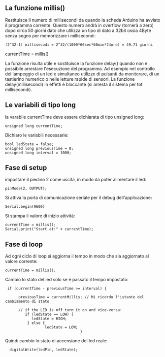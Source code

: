 ## La funzione millis()

Restituisce il numero di millisecondi da quando la scheda Arduino ha avviato il programma corrente. Questo numero andrà in overflow (tornerà a zero) dopo circa 50 giorni dato che utilizza un tipo di dato a 32bit ossia 4Byte senza segno per memorizzare i millisecondi:

    (2^32-1) millisecodi = 2^32/(1000*60sec*60min*24ore) = 49.71 giorni 


currentTime = millis()

La funzione risulta utile e sostituisce la funzione delay() quando non è possibile arrestare l'esecuzione del programma. Ad esempio nel controllo del lampeggio di un led e simultaneo utilizzo di pulsanti da monitorare, di un tastierino numerico o nelle letture rapide di sensori.
La funzione delay(millisecondi) in effetti è bloccante (si arresta il sistema per tot millisecondi). 

## Le variabili di tipo long 

la varabile currentTime deve essere dichiarata di tipo unsigned long:

    unsigned long currentTime;
    
Dichiaro le variabili necessarie:

    bool ledState = false;
    unsigned long previousTime = 0;
    unsigned long interval = 1000;  
    
## Fase di setup 

impostare il piedino 2 come uscita, in modo da poter alimentare il led:

    pinMode(2, OUTPUT);
   
Si attiva la porta di comunicazione seriale per il debug dell'applicazione:

    Serial.begin(9600)

Si stampa il valore di inizio attività:

    currentTime = millis();
    Serial.print("Start at:" + currentTime);

## Fase di loop

Ad ogni ciclo di loop si aggiorna il tempo in modo che sia aggiornato al valore corrente:

    currentTime = millis();
    
Cambio lo stato del led solo se è passato il tempo impostato:

     if (currentTime - previousTime >= interval) {
    
          previousTime = currentMillis; // Mi ricordo l'istante del cambiamento di stato 

          // if the LED is off turn it on and vice-versa:
             if (ledState == LOW) {
                ledState = HIGH;
              } else {
                      ledState = LOW;
                                      }
Quindi cambio lo stato di accensione del led reale:
    
      digitalWrite(ledPin, ledState);
